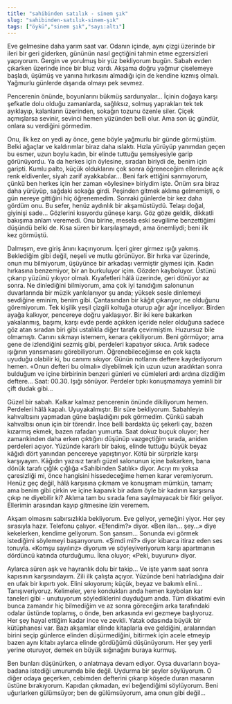 ```yaml
---
title: "sahibinden satılık - sinem şık"
slug: "sahibinden-satılık-sinem-şık"
tags: ["öykü","sinem şık","sayı:altı"]
---
```


Eve gelmesine daha yarım saat var. Odanın içinde, aynı çizgi üzerinde
bir ileri bir geri giderken, gününün nasıl geçtiğini tahmin etme
egzersizleri yapıyorum. Gergin ve yorulmuş bir yüz bekliyorum bugün.
Sabah evden çıkarken üzerinde ince bir bluz vardı. Akşama doğru yağmur
çiselemeye başladı, üşümüş ve yanına hırkasını almadığı için de kendine
kızmış olmalı. Yağmurlu günlerde dışarıda olmayı pek sevmez.

Pencerenin önünde, boyunlarını bükmüş sardunyalar... İçinin doğaya karşı
şefkatle dolu olduğu zamanlarda, sağlıksız, solmuş yaprakları tek tek
ayıklayıp, kalanların üzerinden, sokağın tozunu özenle siler. Çiçek
açmışlarsa sevinir, sevinci hemen yüzünden belli olur. Ama son üç
gündür, onlara su verdiğini görmedim.

Onu, ilk kez on yedi ay önce, gene böyle yağmurlu bir günde görmüştüm.
Belki ağaçlar ve kaldırımlar biraz daha ıslaktı. Hızla yürüyüp yanımdan
geçen bu esmer, uzun boylu kadın, bir elinde tuttuğu şemsiyesiyle garip
görünüyordu. Ya da herkes için öylesine, sıradan biriydi de, benim için
garipti. Kumlu palto, küçük olduklarını çok sonra öğreneceğim ellerinde
açık renk eldivenler, siyah zarif ayakkabılar... Beni fark ettiğini
sanmıyorum, çünkü ben herkes için her zaman «öylesine» biriydim işte.
Önüm sıra biraz daha yürüyüp, sağdaki sokağa girdi. Peşinden gitmek
aklıma gelmemişti, o gün nereye gittiğini hiç öğrenemedim. Sonraki
günlerde bir kez daha gördüm onu. Bu sefer, henüz aydınlık bir
akşamüstüydü. Telaşı doğal, giyinişi sade... Gözlerini kısıyordu güneşe
karşı. Göz göze geldik, dikkatli bakışıma anlam veremedi. Onu birine,
mesela eski sevgilime benzettiğimi düşündü belki de. Kısa süren bir
karşılaşmaydı, ama önemliydi; beni ilk kez görmüştü.

Dalmışım, eve giriş ânını kaçırıyorum. İçeri girer girmez ışığı yakmış.
Beklediğim gibi değil, neşeli ve mutlu görünüyor. Bir hırka var
üzerinde, onun mu bilmiyorum, üşüyünce bir arkadaşı vermiştir giymesi
için. Kadın hırkasına benzemiyor, bir an burkuluyor içim. Gözden
kayboluyor. Üstünü çıkarıp yüzünü yıkıyor olmalı. Kıyafetleri hâlâ
üzerinde, geri dönüyor az sonra. Ne dinlediğini bilmiyorum, ama çok iyi
tanıdığım salonunun duvarlarında bir müzik yankılanıyor şu anda; yüksek
sesle dinlemeyi sevdiğine eminim, benim gibi. Çantasından bir kâğıt
çıkarıyor, ne olduğunu göremiyorum. Tek kişilik yeşil çizgili koltuğa
oturup ağır ağır inceliyor. Birden ayağa kalkıyor, pencereye doğru
yaklaşıyor. Bir iki kere bakarken yakalanmış, başımı, karşı evde perde
açıkken içeride neler olduğuna sadece göz atan sıradan biri gibi
ustalıkla diğer tarafa çevirmiştim. Huzursuz bile olmamıştı. Canını
sıkmayı istemem, kenara çekiliyorum. Beni görmüyor; ama gene de
izlendiğini sezmiş gibi, perdeleri kapatıyor sıkıca. Artık sadece
ışığının yansımasını görebiliyorum. Öğrenebileceğimse en çok kaçta
uyuduğu olabilir ki, bu canımı sıkıyor. Günün notlarını deftere
kaydediyorum hemen. «Onun defteri bu olmalı» diyebilmek için uzun uzun
aradıktan sonra bulduğum ve içine birbirinin benzeri günleri ve
cümleleri ardı ardına dizdiğim deftere... Saat: 00.30. Işığı sönüyor.
Perdeler tıpkı konuşmamaya yeminli bir çift dudak gibi...

Güzel bir sabah. Kalkar kalmaz pencerenin önünde dikiliyorum hemen.
Perdeleri hâlâ kapalı. Uyuyakalmıştır. Bir süre bekliyorum. Sabahleyin
kahvaltısını yapmadan güne başladığını pek görmedim. Çünkü sabah
kahvaltısı onun için bir törendir. İnce belli bardakta üç şekerli çay,
bazen kızarmış ekmek, bazen rafadan yumurta. Saat dokuz buçuk oluyor;
her zamankinden daha erken çıktığını düşünüp vazgeçtiğim sırada, aniden
perdeleri açıyor. Yüzünde kararlı bir bakış, elinde tuttuğu büyük beyaz
kâğıdı dört yanından pencereye yapıştırıyor. Kötü bir sürprizle karşı
karşıyayım. Kâğıdın yazısız tarafı güzel salonunun içine bakarken, bana
dönük tarafı çığlık çığlığa «Sahibinden Satılık» diyor. Acıyı mı yoksa
çaresizliği mi, önce hangisini hissedeceğime hemen karar veremiyorum.
Henüz geç değil, hâlâ karşısına çıkmam ve konuşmam mümkün, tamam; ama
benim gibi çirkin ve içine kapanık bir adam öyle bir kadının karşısına
çıkıp ne diyebilir ki? Aklıma tam bu sırada fena sayılmayacak bir fikir
geliyor. Ellerimin arasından kayıp gitmesine izin veremem.

Akşam olmasını sabırsızlıkla bekliyorum. Eve geliyor, yemeğini yiyor.
Her şey sırasıyla hazır. Telefonu çalıyor. «Efendim?» diyor. «Ben
ilan... şey...» diye kekelerken, kendime geliyorum. Son şansım...
Sonunda evi görmek istediğimi söylemeyi başarıyorum. «Şimdi mi?» diyor
kibarca itiraz eden ses tonuyla. «Komşu sayılırız» diyorum ve
söyleyiveriyorum karşı apartmanın dördüncü katında oturduğumu. İkna
oluyor; «Peki, buyurun» diyor.

Aylarca süren aşk ve hayranlık dolu bir takip... Ve işte yarım saat
sonra kapısının karşısındayım. Zili ilk çalışta açıyor. Yüzünde beni
hatırladığına dair en ufak bir kıpırtı yok. Elini sıkıyorum; küçük,
beyaz ve bakımlı elini... Tanışıveriyoruz. Kelimeler, yere kondukları
anda hemen kaybolan kar taneleri gibi - unutuyorum söylediklerini
duyduğum anda. Tüm dikkatimi evin bunca zamandır hiç bilmediğim ve az
sonra göreceğim arka tarafındaki odalar üstünde toplamış, o önde, ben
arkasında evi gezmeye başlıyoruz. Her şey hayal ettiğim kadar ince ve
zevkli. Yatak odasında büyük bir kütüphanesi var. Bazı akşamlar elinde
kitaplarla eve geldiğini, aralarından birini seçip günlerce elinden
düşürmediğini, bitirmek için acele etmeyip bazen aynı kitabı aylarca
elinde gördüğümü düşünüyorum. Her şey yerli yerine oturuyor, demek en
büyük sığınağını buraya kurmuş.

Ben bunları düşünürken, o anlatmaya devam ediyor. Oysa duvarların
boya-badana istediği umurumda bile değil. Uydurma bir şeyler söylüyorum.
O diğer odaya geçerken, cebimden defterini çıkarıp köşede duran masanın
üstüne bırakıyorum. Kapıdan çıkmadan, evi beğendiğimi söylüyorum. Beni
uğurlarken gülümsüyor; ben de gülümsüyorum, ama onun gibi değil...

